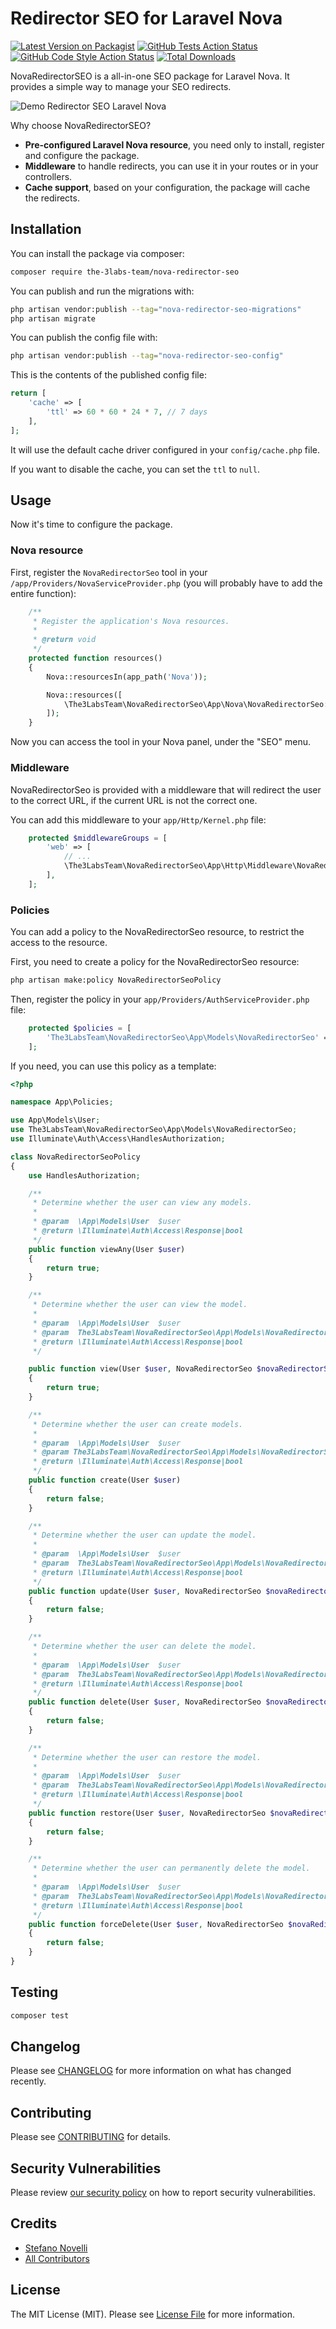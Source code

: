 # Redirector SEO for Laravel Nova

[![Latest Version on Packagist](https://img.shields.io/packagist/v/the-3labs-team/nova-redirector-seo.svg?style=flat-square)](https://packagist.org/packages/the-3labs-team/nova-redirector-seo)
[![GitHub Tests Action Status](https://img.shields.io/github/actions/workflow/status/the-3labs-team/nova-redirector-seo/run-tests.yml?branch=main&label=tests&style=flat-square)](https://github.com/the-3labs-team/nova-redirector-seo/actions?query=workflow%3Arun-tests+branch%3Amain)
[![GitHub Code Style Action Status](https://img.shields.io/github/actions/workflow/status/the-3labs-team/nova-redirector-seo/fix-php-code-style-issues.yml?branch=main&label=code%20style&style=flat-square)](https://github.com/the-3labs-team/nova-redirector-seo/actions?query=workflow%3A"Fix+PHP+code+style+issues"+branch%3Amain)
[![Total Downloads](https://img.shields.io/packagist/dt/the-3labs-team/nova-redirector-seo.svg?style=flat-square)](https://packagist.org/packages/the-3labs-team/nova-redirector-seo)

NovaRedirectorSEO is a all-in-one SEO package for Laravel Nova. It provides a simple way to manage your SEO redirects.

![Demo Redirector SEO Laravel Nova](./assets/demo.gif)

Why choose NovaRedirectorSEO?
* **Pre-configured Laravel Nova resource**, you need only to install, register and configure the package.
* **Middleware** to handle redirects, you can use it in your routes or in your controllers.
* **Cache support**, based on your configuration, the package will cache the redirects.

## Installation

You can install the package via composer:

```bash
composer require the-3labs-team/nova-redirector-seo
```

You can publish and run the migrations with:

```bash
php artisan vendor:publish --tag="nova-redirector-seo-migrations"
php artisan migrate
```

You can publish the config file with:

```bash
php artisan vendor:publish --tag="nova-redirector-seo-config"
```

This is the contents of the published config file:

```php
return [
    'cache' => [
        'ttl' => 60 * 60 * 24 * 7, // 7 days
    ],
];
```

It will use the default cache driver configured in your `config/cache.php` file.

If you want to disable the cache, you can set the `ttl` to `null`.

## Usage

Now it's time to configure the package.

### Nova resource

First, register the `NovaRedirectorSeo` tool in your `/app/Providers/NovaServiceProvider.php` (you will probably have to add the entire function):

```php
    /**
     * Register the application's Nova resources.
     *
     * @return void
     */
    protected function resources()
    {
        Nova::resourcesIn(app_path('Nova'));

        Nova::resources([
            \The3LabsTeam\NovaRedirectorSeo\App\Nova\NovaRedirectorSeo::class,
        ]);
    }
```

Now you can access the tool in your Nova panel, under the "SEO" menu.

### Middleware

NovaRedirectorSeo is provided with a middleware that will redirect the user to the correct URL, if the current URL is not the correct one.

You can add this middleware to your `app/Http/Kernel.php` file:

```php
    protected $middlewareGroups = [
        'web' => [
            // ...
            \The3LabsTeam\NovaRedirectorSeo\App\Http\Middleware\NovaRedirectorSeoMiddleware::class,
        ],
    ];
```

### Policies

You can add a policy to the NovaRedirectorSeo resource, to restrict the access to the resource.

First, you need to create a policy for the NovaRedirectorSeo resource:

```bash
php artisan make:policy NovaRedirectorSeoPolicy
```

Then, register the policy in your `app/Providers/AuthServiceProvider.php` file:

```php
    protected $policies = [
        'The3LabsTeam\NovaRedirectorSeo\App\Models\NovaRedirectorSeo' => 'App\Policies\NovaRedirectorSeoPolicy',
    ];
```

If you need, you can use this policy as a template:

```php
<?php

namespace App\Policies;

use App\Models\User;
use The3LabsTeam\NovaRedirectorSeo\App\Models\NovaRedirectorSeo;
use Illuminate\Auth\Access\HandlesAuthorization;

class NovaRedirectorSeoPolicy
{
    use HandlesAuthorization;

    /**
     * Determine whether the user can view any models.
     *
     * @param  \App\Models\User  $user
     * @return \Illuminate\Auth\Access\Response|bool
     */
    public function viewAny(User $user)
    {
        return true;
    }

    /**
     * Determine whether the user can view the model.
     *
     * @param  \App\Models\User  $user
     * @param  The3LabsTeam\NovaRedirectorSeo\App\Models\NovaRedirectorSeo  $novaRedirectorSeo
     * @return \Illuminate\Auth\Access\Response|bool
     */

    public function view(User $user, NovaRedirectorSeo $novaRedirectorSeo)
    {
        return true;
    }

    /**
     * Determine whether the user can create models.
     *
     * @param  \App\Models\User  $user
     * @param The3LabsTeam\NovaRedirectorSeo\App\Models\NovaRedirectorSeo $novaRedirectorSeo
     * @return \Illuminate\Auth\Access\Response|bool
     */
    public function create(User $user)
    {
        return false;
    }

    /**
     * Determine whether the user can update the model.
     *
     * @param  \App\Models\User  $user
     * @param  The3LabsTeam\NovaRedirectorSeo\App\Models\NovaRedirectorSeo  $novaRedirectorSeo
     * @return \Illuminate\Auth\Access\Response|bool
     */
    public function update(User $user, NovaRedirectorSeo $novaRedirectorSeo)
    {
        return false;
    }

    /**
     * Determine whether the user can delete the model.
     *
     * @param  \App\Models\User  $user
     * @param  The3LabsTeam\NovaRedirectorSeo\App\Models\NovaRedirectorSeo  $novaRedirectorSeo
     * @return \Illuminate\Auth\Access\Response|bool
     */
    public function delete(User $user, NovaRedirectorSeo $novaRedirectorSeo)
    {
        return false;
    }

    /**
     * Determine whether the user can restore the model.
     *
     * @param  \App\Models\User  $user
     * @param  The3LabsTeam\NovaRedirectorSeo\App\Models\NovaRedirectorSeo  $novaRedirectorSeo
     * @return \Illuminate\Auth\Access\Response|bool
     */
    public function restore(User $user, NovaRedirectorSeo $novaRedirectorSeo)
    {
        return false;
    }

    /**
     * Determine whether the user can permanently delete the model.
     *
     * @param  \App\Models\User  $user
     * @param  The3LabsTeam\NovaRedirectorSeo\App\Models\NovaRedirectorSeo  $novaRedirectorSeo
     * @return \Illuminate\Auth\Access\Response|bool
     */
    public function forceDelete(User $user, NovaRedirectorSeo $novaRedirectorSeo)
    {
        return false;
    }
}
```


## Testing

```bash
composer test
```

## Changelog

Please see [CHANGELOG](CHANGELOG.md) for more information on what has changed recently.

## Contributing

Please see [CONTRIBUTING](CONTRIBUTING.md) for details.

## Security Vulnerabilities

Please review [our security policy](../../security/policy) on how to report security vulnerabilities.

## Credits

- [Stefano Novelli](https://github.com/The-3Labs-Team)
- [All Contributors](../../contributors)

## License

The MIT License (MIT). Please see [License File](LICENSE.md) for more information.
